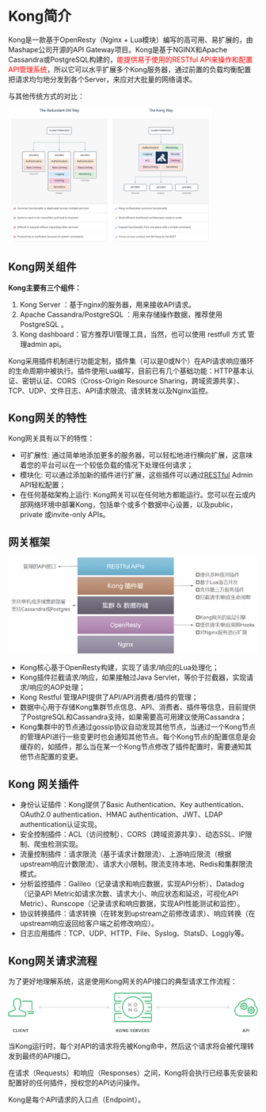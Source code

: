 # Kong简介

Kong是一款基于OpenResty（Nginx + Lua模块）编写的高可用、易扩展的，由Mashape公司开源的API Gateway项目。Kong是基于NGINX和Apache Cassandra或PostgreSQL构建的，<font color='red'>能提供易于使用的RESTful API来操作和配置API管理系统</font>，所以它可以水平扩展多个Kong服务器，通过前置的负载均衡配置把请求均匀地分发到各个Server，来应对大批量的网络请求。

与其他传统方式的对比：

  <img src="./images/方式对比.png" alt="方式对比" style="zoom:40%;" />

## Kong网关组件

**Kong主要有三个组件：**

1. Kong Server ：基于nginx的服务器，用来接收API请求。
2. Apache Cassandra/PostgreSQL ：用来存储操作数据，推荐使用PostgreSQL 。
3. Kong dashboard：官方推荐UI管理工具，当然，也可以使用 restfull 方式 管理admin api。

Kong采用插件机制进行功能定制，插件集（可以是0或N个）在API请求响应循环的生命周期中被执行。插件使用Lua编写，目前已有几个基础功能：HTTP基本认证、密钥认证、CORS（Cross-Origin Resource Sharing，跨域资源共享）、TCP、UDP、文件日志、API请求限流、请求转发以及Nginx监控。

## Kong网关的特性

Kong网关具有以下的特性：

- 可扩展性: 通过简单地添加更多的服务器，可以轻松地进行横向扩展，这意味着您的平台可以在一个较低负载的情况下处理任何请求；
- 模块化: 可以通过添加新的插件进行扩展，这些插件可以通过[RESTful](https://so.csdn.net/so/search?q=RESTful&spm=1001.2101.3001.7020) Admin API轻松配置；
- 在任何基础架构上运行: Kong网关可以在任何地方都能运行。您可以在云或内部网络环境中部署Kong，包括单个或多个数据中心设置，以及public，private 或invite-only APIs。

## 网关框架

 ![网关框架](./images/网关框架.png)

- Kong核心基于OpenResty构建，实现了请求/响应的Lua处理化；
- Kong插件拦截请求/响应，如果接触过Java Servlet，等价于拦截器，实现请求/响应的AOP处理；
- Kong Restful 管理API提供了API/API消费者/插件的管理；
- 数据中心用于存储Kong集群节点信息、API、消费者、插件等信息，目前提供了PostgreSQL和Cassandra支持，如果需要高可用建议使用Cassandra；
- Kong集群中的节点通过gossip协议自动发现其他节点，当通过一个Kong节点的管理API进行一些变更时也会通知其他节点。每个Kong节点的配置信息是会缓存的，如插件，那么当在某一个Kong节点修改了插件配置时，需要通知其他节点配置的变更。

## Kong 网关插件

- 身份认证插件：Kong提供了Basic Authentication、Key authentication、OAuth2.0 authentication、HMAC authentication、JWT、LDAP authentication认证实现。
- 安全控制插件：ACL（访问控制）、CORS（跨域资源共享）、动态SSL、IP限制、爬虫检测实现。
- 流量控制插件：请求限流（基于请求计数限流）、上游响应限流（根据upstream响应计数限流）、请求大小限制。限流支持本地、Redis和集群限流模式。
- 分析监控插件：Galileo（记录请求和响应数据，实现API分析）、Datadog（记录API Metric如请求次数、请求大小、响应状态和延迟，可视化API Metric）、Runscope（记录请求和响应数据，实现API性能测试和监控）。
- 协议转换插件：请求转换（在转发到upstream之前修改请求）、响应转换（在upstream响应返回给客户端之前修改响应）。
- 日志应用插件：TCP、UDP、HTTP、File、Syslog、StatsD、Loggly等。

## Kong网关请求流程

为了更好地理解系统，这是使用Kong网关的API接口的典型请求工作流程：

 ![网关请求流程](./images/网关请求流程.png)

当Kong运行时，每个对API的请求将先被Kong命中，然后这个请求将会被代理转发到最终的API接口。

在请求（Requests）和响应（Responses）之间，Kong将会执行已经事先安装和配置好的任何插件，授权您的API访问操作。

Kong是每个API请求的入口点（Endpoint）。
